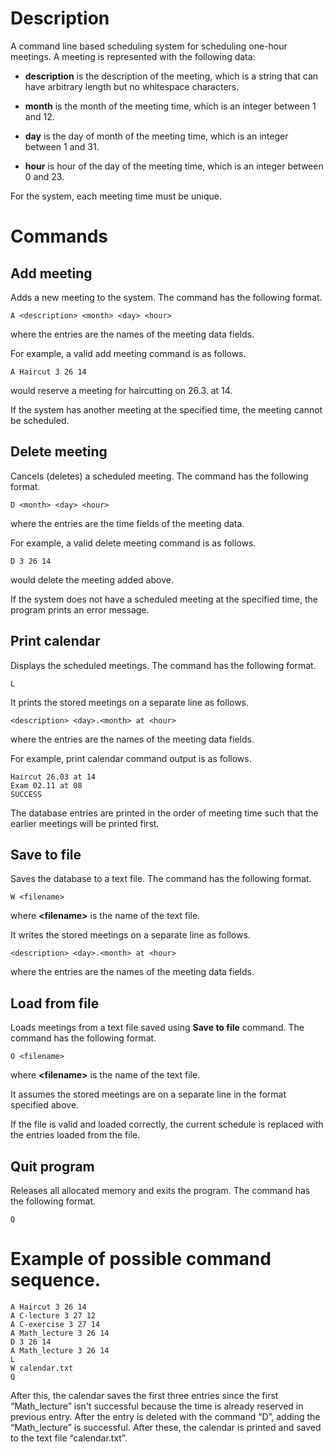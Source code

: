 # Description

A command line based scheduling system for scheduling one-hour meetings. A
meeting is represented with the following data:

- **description** is the description of the meeting, which is a string that can
  have arbitrary length but no whitespace characters.

- **month** is the month of the meeting time, which is an integer between 1
  and 12.

- **day** is the day of month of the meeting time, which is an integer between 1
  and 31.

- **hour** is hour of the day of the meeting time, which is an integer between 0
  and 23.

For the system, each meeting time must be unique.

# Commands

## Add meeting

Adds a new meeting to the system. The command has the following format.

`A <description> <month> <day> <hour>`

where the entries are the names of the meeting data fields.

For example, a valid add meeting command is as follows.

`A Haircut 3 26 14`

would reserve a meeting for haircutting on 26.3. at 14.

If the system has another meeting at the specified time, the meeting cannot be
scheduled.

## Delete meeting

Cancels (deletes) a scheduled meeting. The command has the following format.

`D <month> <day> <hour>`

where the entries are the time fields of the meeting data.

For example, a valid delete meeting command is as follows.

`D 3 26 14`

would delete the meeting added above.

If the system does not have a scheduled meeting at the specified time, the
program prints an error message.

## Print calendar

Displays the scheduled meetings. The command has the following format.

`L`

It prints the stored meetings on a separate line as follows.

`<description> <day>.<month> at <hour>`

where the entries are the names of the meeting data fields.

For example, print calendar command output is as follows.

```
Haircut 26.03 at 14
Exam 02.11 at 08
SUCCESS
```

The database entries are printed in the order of meeting time such that the
earlier meetings will be printed first.

## Save to file

Saves the database to a text file. The command has the following format.

`W <filename>`

where **\<filename>** is the name of the text file.

It writes the stored meetings on a separate line as follows.

`<description> <day>.<month> at <hour>`

where the entries are the names of the meeting data fields.

## Load from file

Loads meetings from a text file saved using **Save to file** command. The
command has the following format.

`O <filename>`

where **\<filename>** is the name of the text file.

It assumes the stored meetings are on a separate line in the format specified
above.

If the file is valid and loaded correctly, the current schedule is replaced with
the entries loaded from the file.

## Quit program

Releases all allocated memory and exits the program. The command has the
following format.

`Q`

# Example of possible command sequence.

```
A Haircut 3 26 14
A C-lecture 3 27 12
A C-exercise 3 27 14
A Math_lecture 3 26 14
D 3 26 14
A Math_lecture 3 26 14
L
W calendar.txt
Q
```

After this, the calendar saves the first three entries since the first
“Math_lecture” isn't successful because the time is already reserved in previous
entry. After the entry is deleted with the command “D”, adding the
“Math_lecture” is successful. After these, the calendar is printed and saved to
the text file “calendar.txt”.
